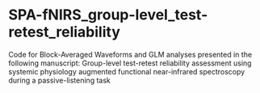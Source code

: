 # SPA-fNIRS_group-level_test-retest_reliability
Code for Block-Averaged Waveforms and GLM analyses presented in the following manuscript: Group-level test-retest reliability assessment using systemic physiology augmented functional near-infrared spectroscopy during a passive-listening task
